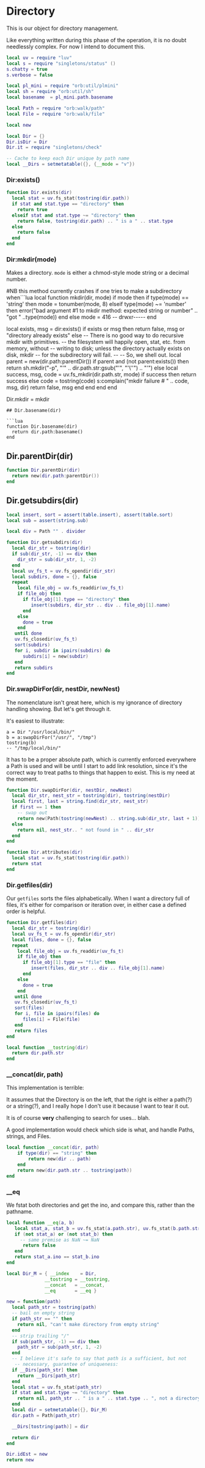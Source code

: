 # Directory


This is our object for directory management.


Like everything written during this phase of the operation, it is no doubt
needlessly complex.  For now I intend to document this.


```lua
local uv = require "luv"
local s = require "singletons/status" ()
s.chatty = true
s.verbose = false

local pl_mini = require "orb:util/plmini"
local sh = require "orb:util/sh"
local basename  = pl_mini.path.basename

local Path = require "orb:walk/path"
local File = require "orb:walk/file"
```
```lua
local new
```
```lua
local Dir = {}
Dir.isDir = Dir
Dir.it = require "singletons/check"

-- Cache to keep each Dir unique by path name
local __Dirs = setmetatable({}, {__mode = "v"})
```
### Dir:exists()

```lua
function Dir.exists(dir)
  local stat = uv.fs_stat(tostring(dir.path))
  if stat and stat.type == "directory" then
    return true
  elseif stat and stat.type ~= "directory" then
    return false, tostring(dir.path) .. " is a " .. stat.type
  else
    return false
  end
end
```
### Dir:mkdir(mode)

Makes a directory. ``mode`` is either a chmod-style mode string or a decimal
number.

#NB this method currently crashes if one tries to make a subdirectory when```lua
local function mkdir(dir, mode)
  if mode then
     if type(mode) == 'string' then
       mode = tonumber(mode, 8)
    elseif type(mode) ~= 'number' then
      error("bad argument #1 to mkdir method: expected string or number"
           .. "got " ..type(mode))
    end
  else
    mode = 416 -- drwxr-----
  end

  local exists, msg = dir:exists()
  if exists or msg then
    return false, msg or "directory already exists"
  else
    -- There is no good way to do recursive mkdir with primitives.
     -- the filesystem will happily open, stat, etc. from memory, without
     -- writing to disk; unless the directory actually exists on disk, mkdir
     -- for the subdirectory will fail.
     --
     -- So, we shell out.
     local parent = new(dir.path:parentDir())
      if parent and (not parent:exists()) then
        return sh.mkdir("-p", "'" .. dir.path.str:gsub("'", "'\\''") .. "'")
    else
      local success, msg, code = uv.fs_mkdir(dir.path.str, mode)
      if success then
        return success
      else
        code = tostring(code)
        s:complain("mkdir failure # " .. code, msg, dir)
        return false, msg
      end
    end
  end
end

Dir.mkdir = mkdir
```
## Dir.basename(dir)

```lua
function Dir.basename(dir)
  return dir.path:basename()
end
```
## Dir.parentDir(dir)

```lua
function Dir.parentDir(dir)
  return new(dir.path:parentDir())
end
```
## Dir.getsubdirs(dir)

```lua
local insert, sort = assert(table.insert), assert(table.sort)
local sub = assert(string.sub)

local div = Path "" . divider

function Dir.getsubdirs(dir)
  local dir_str = tostring(dir)
  if sub(dir_str, -1) == div then
    dir_str = sub(dir_str, 1, -2)
  end
  local uv_fs_t = uv.fs_opendir(dir_str)
  local subdirs, done = {}, false
  repeat
    local file_obj = uv.fs_readdir(uv_fs_t)
    if file_obj then
      if file_obj[1].type == "directory" then
         insert(subdirs, dir_str .. div .. file_obj[1].name)
      end
    else
      done = true
    end
   until done
   uv.fs_closedir(uv_fs_t)
   sort(subdirs)
   for i, subdir in ipairs(subdirs) do
      subdirs[i] = new(subdir)
   end
   return subdirs
end
```
### Dir.swapDirFor(dir, nestDir, newNest)

The nomenclature isn't great here, which is my ignorance of
directory handling showing. But let's get through it.


It's easiest to illustrate:

```lua-example
a = Dir "/usr/local/bin/"
b = a:swapDirFor("/usr/", "/tmp")
tostring(b)
-- "/tmp/local/bin/"
```

It has to be a proper absolute path, which is currently enforced everywhere
a Path is used and will be until I start to add link resolution, since it's
the correct way to treat paths to things that happen to exist.  This is my
need at the moment.

```lua
function Dir.swapDirFor(dir, nestDir, newNest)
  local dir_str, nest_str = tostring(dir), tostring(nestDir)
  local first, last = string.find(dir_str, nest_str)
  if first == 1 then
    -- swap out
    return new(Path(tostring(newNest) .. string.sub(dir_str, last + 1)))
  else
    return nil, nest_str.. " not found in " .. dir_str
  end
end
```
```lua
function Dir.attributes(dir)
  local stat = uv.fs_stat(tostring(dir.path))
  return stat
end
```
### Dir.getfiles(dir)

Our ``getfiles`` sorts the files alphabetically.  When I want a directory
full of files, it's either for comparison or iteration over, in either
case a defined order is helpful.

```lua
function Dir.getfiles(dir)
  local dir_str = tostring(dir)
  local uv_fs_t = uv.fs_opendir(dir_str)
  local files, done = {}, false
  repeat
    local file_obj = uv.fs_readdir(uv_fs_t)
    if file_obj then
      if file_obj[1].type == "file" then
         insert(files, dir_str .. div .. file_obj[1].name)
      end
    else
      done = true
    end
   until done
   uv.fs_closedir(uv_fs_t)
   sort(files)
   for i, file in ipairs(files) do
      files[i] = File(file)
   end
   return files
end
```
```lua
local function __tostring(dir)
  return dir.path.str
end
```
### __concat(dir, path)

This implementation is terrible:


It assumes that the Directory is on the left, that the right is either a
path(?) or a string(?), and I really hope I don't use it because I want to
tear it out.


It is of course **very** challenging to search for uses... blah.


A good implementation would check which side is what, and handle Paths,
strings, and Files.

```lua
local function __concat(dir, path)
    if type(dir) == "string" then
        return new(dir .. path)
    end
    return new(dir.path.str .. tostring(path))
end
```
### __eq

We fstat both directories and get the ino, and compare this, rather than the
pathname.

```lua
local function __eq(a, b)
   local stat_a, stat_b = uv.fs_stat(a.path.str), uv.fs_stat(b.path.str)
   if (not stat_a) or (not stat_b) then
     -- same premise as NaN ~= NaN
      return false
   end
   return stat_a.ino == stat_b.ino
end
```
```lua
local Dir_M = { __index    = Dir,
              __tostring = __tostring,
              __concat   = __concat,
              __eq       = __eq }

new = function(path)
  local path_str = tostring(path)
  -- bail on empty string
  if path_str == "" then
    return nil, "can't make directory from empty string"
  end
  -- strip trailing "/"
  if sub(path_str, -1) == div then
    path_str = sub(path_str, 1, -2)
  end
  -- I believe it's safe to say that path is a sufficient, but not
   -- necessary, guarantee of uniqueness:
  if __Dirs[path_str] then
    return __Dirs[path_str]
  end
  local stat = uv.fs_stat(path_str)
  if stat and stat.type ~= "directory" then
    return nil, path_str .. " is a " .. stat.type .. ", not a directory"
  end
  local dir = setmetatable({}, Dir_M)
  dir.path = Path(path_str)

  __Dirs[tostring(path)] = dir

  return dir
end
```
```lua
Dir.idEst = new
return new
```
